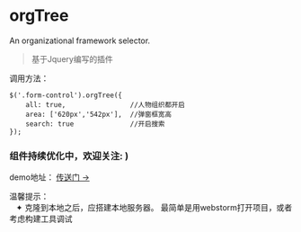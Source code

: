 # orgTree
An organizational framework selector.

> 基于Jquery编写的插件

调用方法：

	$('.form-control').orgTree({
        all: true,                //人物组织都开启
        area: ['620px','542px'],  //弹窗框宽高
        search: true              //开启搜索
	});


### 组件持续优化中，欢迎关注: )


demo地址： [传送门 →](https://joinfisher.github.io/orgTree/)

温馨提示： <br>
    ✦ 克隆到本地之后，应搭建本地服务器。 最简单是用webstorm打开项目，或者考虑构建工具调试
